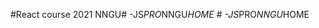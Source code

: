 #React course 2021 NNGU#   - J S _ P R O _ N N G U _ H O M E  
 #   - J S _ P R O _ N N G U _ H O M E  
 
